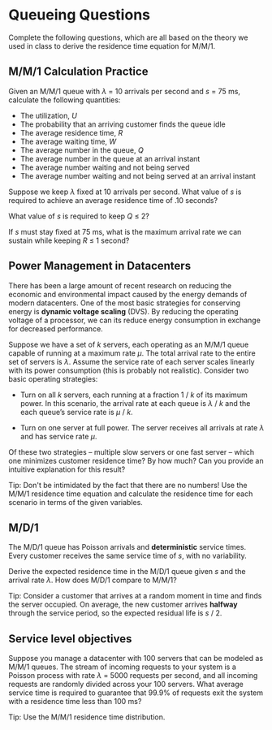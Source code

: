 # Queueing Questions

Complete the following questions, which are all based on the theory we used in class to derive the residence time equation for M/M/1.

## M/M/1 Calculation Practice

Given an M/M/1 queue with *λ* = 10 arrivals per second and *s* = 75 ms, calculate the following quantities:

- The utilization, *U*
- The probability that an arriving customer finds the queue idle
- The average residence time, *R*
- The average waiting time, *W*
- The average number in the queue, *Q*
- The average number in the queue at an arrival instant
- The average number waiting and not being served
- The average number waiting and not being served at an arrival instant

Suppose we keep *λ* fixed at 10 arrivals per second. What value of *s* is required to achieve an average residence
time of .10 seconds?

What value of *s* is required to keep *Q* ≤ 2?

If *s* must stay fixed at 75 ms, what is the maximum arrival rate we can sustain while keeping *R* ≤ 1 second?


## Power Management in Datacenters

There has been a large amount of recent research on reducing the economic and environmental impact caused
by the energy demands of modern datacenters. One of the most basic strategies for conserving energy is **dynamic voltage scaling** (DVS). By reducing the operating voltage of a processor, we can its reduce energy consumption in exchange for decreased performance.

Suppose we have a set of *k* servers, each operating as an M/M/1 queue capable of running at a maximum
rate *µ*. The total arrival rate to the entire set of servers is *λ*. Assume the service rate of each server scales
linearly with its power consumption (this is probably not realistic). Consider two basic operating strategies:

- Turn on all *k* servers, each running at a fraction 1 / *k* of its maximum power. In this scenario, the arrival rate at each queue is *λ* / *k* and the each queue’s service rate is *µ* / *k*.

- Turn on one server at full power. The server receives all arrivals at rate *λ* and has service rate *µ*.

Of these two strategies – multiple slow servers or one fast server – which one minimizes customer residence
time? By how much? Can you provide an intuitive explanation for this result?

Tip: Don't be intimidated by the fact that there are no numbers! Use the M/M/1 residence time equation and calculate the residence time for each scenario in terms of the given variables.

## M/D/1

The M/D/1 queue has Poisson arrivals and **deterministic** service times. Every customer receives the same service time of *s*, with no variability.

Derive the expected residence time in the M/D/1 queue given *s* and the arrival rate *λ*. How does M/D/1 compare to M/M/1?

Tip: Consider a customer that arrives at a random moment in time and finds the server occupied. On average, the new customer arrives **halfway** through the service period, so the expected residual life is *s* / 2.


## Service level objectives

Suppose you manage a datacenter with 100 servers that can be modeled as M/M/1 queues. The stream
of incoming requests to your system is a Poisson process with rate *λ* = 5000 requests per second, and all
incoming requests are randomly divided across your 100 servers. What average service time is required to
guarantee that 99.9% of requests exit the system with a residence time less than 100 ms?

Tip: Use the M/M/1 residence time distribution.
